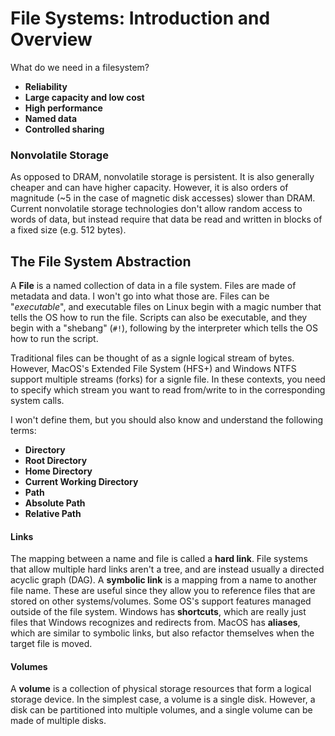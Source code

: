 # File Systems: Introduction and Overview

What do we need in a filesystem?

- **Reliability**
- **Large capacity and low cost**
- **High performance**
- **Named data**
- **Controlled sharing**

### Nonvolatile Storage

As opposed to DRAM, nonvolatile storage is persistent. It is also generally cheaper and can have higher capacity. However, it is also orders of magnitude (~5 in the case of magnetic disk accesses) slower than DRAM. Current nonvolatile storage technologies don't allow random access to words of data, but instead require that data be read and written in blocks of a fixed size (e.g. 512 bytes).

## The File System Abstraction

A **File** is a named collection of data in a file system. Files are made of metadata and data. I won't go into what those are. Files can be "*executable*", and executable files on Linux begin with a magic number that tells the OS how to run the file. Scripts can also be executable, and they begin with a "shebang" (`#!`), following by the interpreter which tells the OS how to run the script.

Traditional files can be thought of as a signle logical stream of bytes. However, MacOS's Extended File System (HFS+) and Windows NTFS support multiple streams (forks) for a signle file. In these contexts, you need to specify which stream you want to read from/write to in the corresponding system calls.

I won't define them, but you should also know and understand the following terms:

- **Directory**
- **Root Directory**
- **Home Directory**
- **Current Working Directory**
- **Path**
- **Absolute Path**
- **Relative Path**

#### Links

The mapping between a name and file is called a **hard link**. File systems that allow multiple hard links aren't a tree, and are instead usually a directed acyclic graph (DAG). A **symbolic link** is a mapping from a name to another file name. These are useful since they allow you to reference files that are stored on other systems/volumes. Some OS's support features managed outside of the file system. Windows has **shortcuts**, which are really just files that Windows recognizes and redirects from. MacOS has **aliases**, which are similar to symbolic links, but also refactor themselves when the target file is moved.

#### Volumes

A **volume** is a collection of physical storage resources that form a logical storage device. In the simplest case, a volume is a single disk. However, a disk can be partitioned into multiple volumes, and a single volume can be made of multiple disks.